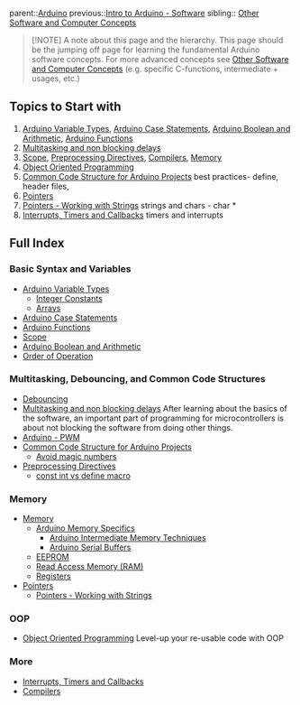 parent::[Arduino](Arduino.md)
previous::[Intro to Arduino - Software](Intro%20to%20Arduino%20-%20Software.md)
sibling:: [Other Software and Computer Concepts](Other%20Software%20and%20Computer%20Concepts.md)

> [!NOTE] A note about this page and the hierarchy.
> This page should be the jumping off page for learning the fundamental Arduino software concepts. For more advanced concepts see [Other Software and Computer Concepts](Other%20Software%20and%20Computer%20Concepts.md) (e.g. specific C-functions, intermediate + usages, etc.)

## Topics to Start with
1. [Arduino Variable Types](Arduino%20Variable%20Types.md), [Arduino Case Statements](Arduino%20Case%20Statements.md), [Arduino Boolean and Arithmetic](Arduino%20Boolean%20and%20Arithmetic.md), [Arduino Functions](Arduino%20Functions.md)
2. [Multitasking and non blocking delays](Multitasking%20and%20non%20blocking%20delays.md)
3. [Scope](Scope.md), [Preprocessing Directives](Preprocessing%20Directives.md), [Compilers](Compilers.md), [Memory](Memory.md)
4. [Object Oriented Programming](Object%20Oriented%20Programming.md)
5. [Common Code Structure for Arduino Projects](Common%20Code%20Structure%20for%20Arduino%20Projects.md) best practices- define, header files, 
6. [Pointers](Pointers.md)
7. [Pointers - Working with Strings](Pointers%20-%20Working%20with%20Strings.md) strings and chars - char *
8. [Interrupts, Timers and Callbacks](Interrupts,%20Timers%20and%20Callbacks.md) timers and interrupts

## Full Index

### Basic Syntax and Variables
- [Arduino Variable Types](Arduino%20Variable%20Types.md)
  - [Integer Constants](Integer%20Constants.md)
  - [Arrays](Arrays.md)
- [Arduino Case Statements](Arduino%20Case%20Statements.md)
- [Arduino Functions](Arduino%20Functions.md)
- [Scope](Scope.md)
- [Arduino Boolean and Arithmetic](Arduino%20Boolean%20and%20Arithmetic.md)
- [Order of Operation](Order%20of%20Operation.md)

### Multitasking, Debouncing, and Common Code Structures
- [Debouncing](Debouncing.md)
- [Multitasking and non blocking delays](Multitasking%20and%20non%20blocking%20delays.md)
	After learning about the basics of the software, an important part of programming for microcontrollers is about not blocking the software from doing other things.
- [Arduino - PWM](Arduino%20-%20PWM.md)
- [Common Code Structure for Arduino Projects](Common%20Code%20Structure%20for%20Arduino%20Projects.md)
	- [Avoid magic numbers](Avoid%20magic%20numbers)
- [Preprocessing Directives](Preprocessing%20Directives.md)
  - [const int vs define macro](const%20int%20vs%20define%20macro.md)

### Memory
- [Memory](Memory.md)
  - [Arduino Memory Specifics](Arduino%20Memory%20Specifics.md)
    - [Arduino Intermediate Memory Techniques](Arduino%20Intermediate%20Memory%20Techniques.md)
    - [Arduino Serial Buffers](Arduino%20Serial%20Buffers.md)
  - [EEPROM](EEPROM.md)
  - [Read Access Memory (RAM)](Read%20Access%20Memory%20(RAM).md)
  - [Registers](Registers.md)
- [Pointers](Pointers.md)
  - [Pointers - Working with Strings](Pointers%20-%20Working%20with%20Strings.md)

### OOP
- [Object Oriented Programming](Object%20Oriented%20Programming.md)
	Level-up your re-usable code with OOP

### More
- [Interrupts, Timers and Callbacks](Interrupts,%20Timers%20and%20Callbacks.md)
- [Compilers](Compilers.md)
